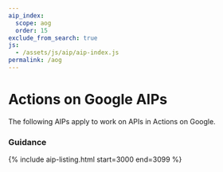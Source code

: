 ```yaml
---
aip_index:
  scope: aog
  order: 15
exclude_from_search: true
js:
  - /assets/js/aip/aip-index.js
permalink: /aog
---
```


# Actions on Google AIPs

The following AIPs apply to work on APIs in Actions on Google.

### Guidance

{% include aip-listing.html start=3000 end=3099 %}
